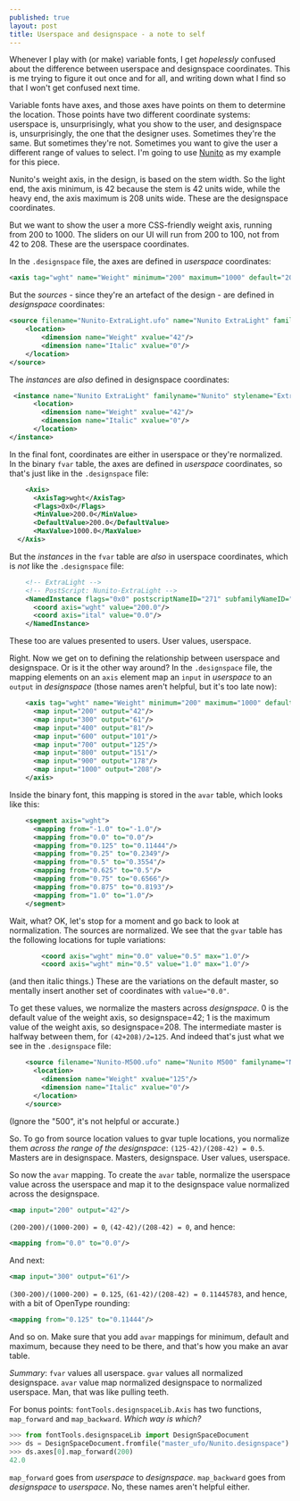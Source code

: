 ```yaml
---
published: true
layout: post
title: Userspace and designspace - a note to self
---
```


Whenever I play with (or make) variable fonts, I get *hopelessly* confused about the difference between userspace and designspace coordinates. This is me trying to figure it out once and for all, and writing down what I find so that I won't get confused next time.

Variable fonts have axes, and those axes have points on them to determine the location. Those points have two different coordinate systems: userspace is, unsurprisingly, what you show to the user, and designspace is, unsurprisingly, the one that the designer uses. Sometimes they're the same. But sometimes they're not. Sometimes you want to give the user a different range of values to select. I'm going to use [Nunito](https://fonts.google.com/specimen/Nunito) as my example for this piece.

Nunito's weight axis, in the design, is based on the stem width. So the light end, the axis minimum, is 42 because the stem is 42 units wide, while the heavy end, the axis maximum is 208 units wide. These are the designspace coordinates.

But we want to show the user a more CSS-friendly weight axis, running from 200 to 1000. The sliders on our UI will run from 200 to 100, not from 42 to 208. These are the userspace coordinates.

In the `.designspace` file, the axes are defined in *userspace* coordinates:

```xml
<axis tag="wght" name="Weight" minimum="200" maximum="1000" default="200"/>
```

But the *sources* - since they're an artefact of the design - are defined in *designspace* coordinates:

```xml
<source filename="Nunito-ExtraLight.ufo" name="Nunito ExtraLight" familyname="Nunito" stylename="ExtraLight">
    <location>
        <dimension name="Weight" xvalue="42"/>
        <dimension name="Italic" xvalue="0"/>
    </location>
</source>
```

The *instances* are *also* defined in designspace coordinates:

```xml
 <instance name="Nunito ExtraLight" familyname="Nunito" stylename="ExtraLight" filename="instance_ufo/Nunito-ExtraLight.ufo" stylemapfamilyname="Nunito ExtraLight" stylemapstylename="regular">
      <location>
        <dimension name="Weight" xvalue="42"/>
        <dimension name="Italic" xvalue="0"/>
      </location>
</instance>
```

In the final font, coordinates are either in userspace or they're normalized. In the binary `fvar` table, the axes are defined in *userspace* coordinates, so that's just like in the `.designspace` file:

```xml
    <Axis>
      <AxisTag>wght</AxisTag>
      <Flags>0x0</Flags>
      <MinValue>200.0</MinValue>
      <DefaultValue>200.0</DefaultValue>
      <MaxValue>1000.0</MaxValue>
  </Axis>
```

But the *instances* in the `fvar` table are *also* in userspace coordinates, which is *not* like the `.designspace` file:

```xml
    <!-- ExtraLight -->
    <!-- PostScript: Nunito-ExtraLight -->
    <NamedInstance flags="0x0" postscriptNameID="271" subfamilyNameID="258">
      <coord axis="wght" value="200.0"/>
      <coord axis="ital" value="0.0"/>
    </NamedInstance>
```

These too are values presented to users. User values, userspace.

Right. Now we get on to defining the relationship between userspace and designspace. Or is it the other way around? In the `.designspace` file, the mapping elements on an `axis` element map an `input` in *userspace* to an `output` in *designspace* (those names aren't helpful, but it's too late now):

```xml
    <axis tag="wght" name="Weight" minimum="200" maximum="1000" default="200">
      <map input="200" output="42"/>
      <map input="300" output="61"/>
      <map input="400" output="81"/>
      <map input="600" output="101"/>
      <map input="700" output="125"/>
      <map input="800" output="151"/>
      <map input="900" output="178"/>
      <map input="1000" output="208"/>
    </axis>
```

Inside the binary font, this mapping is stored in the `avar` table, which looks like this:

```xml
    <segment axis="wght">
      <mapping from="-1.0" to="-1.0"/>
      <mapping from="0.0" to="0.0"/>
      <mapping from="0.125" to="0.11444"/>
      <mapping from="0.25" to="0.2349"/>
      <mapping from="0.5" to="0.3554"/>
      <mapping from="0.625" to="0.5"/>
      <mapping from="0.75" to="0.6566"/>
      <mapping from="0.875" to="0.8193"/>
      <mapping from="1.0" to="1.0"/>
    </segment>
```

Wait, what? OK, let's stop for a moment and go back to look at normalization. The sources are normalized. We see that the `gvar` table has the following locations for tuple variations:

```xml
        <coord axis="wght" min="0.0" value="0.5" max="1.0"/>
        <coord axis="wght" min="0.5" value="1.0" max="1.0"/>
```

(and then italic things.) These are the variations on the default master, so mentally insert another set of coordinates with `value="0.0"`. 

To get these values, we normalize the masters across *designspace*. 0 is the default value of the weight axis, so designspace=42; 1 is the maximum value of the weight axis, so designspace=208. The intermediate master is halfway between them, for `(42+208)/2=125`. And indeed that's just what we see in the `.designspace` file:

```xml
    <source filename="Nunito-M500.ufo" name="Nunito M500" familyname="Nunito" stylename="M500">
      <location>
        <dimension name="Weight" xvalue="125"/>
        <dimension name="Italic" xvalue="0"/>
      </location>
    </source>
```

(Ignore the "500", it's not helpful or accurate.)

So. To go from source location values to gvar tuple locations, you normalize them *across the range of the designspace*: `(125-42)/(208-42) = 0.5`. Masters are in designspace. Masters, designspace. User values, userspace.

So now the `avar` mapping. To create the `avar` table, normalize the userspace value across the userspace and map it to the designspace value normalized across the designspace.

```xml
<map input="200" output="42"/>
```

`(200-200)/(1000-200) = 0`, `(42-42)/(208-42) = 0`, and hence:

```xml
<mapping from="0.0" to="0.0"/>
```

And next:

```xml
<map input="300" output="61"/>
```

`(300-200)/(1000-200) = 0.125`, `(61-42)/(208-42) = 0.11445783`, and hence, with a bit of OpenType rounding:

```xml
<mapping from="0.125" to="0.11444"/>
```

And so on. Make sure that you add `avar` mappings for minimum, default and maximum, because they need to be there, and that's how you make an avar table.

*Summary*: `fvar` values all userspace. `gvar` values all normalized designspace. `avar` value map normalized designspace to normalized userspace. Man, that was like pulling teeth.

For bonus points: `fontTools.designspaceLib.Axis` has two functions, `map_forward` and `map_backward`. *Which way is which?*

```python
>>> from fontTools.designspaceLib import DesignSpaceDocument
>>> ds = DesignSpaceDocument.fromfile("master_ufo/Nunito.designspace")
>>> ds.axes[0].map_forward(200)
42.0
```

`map_forward` goes from *userspace* to *designspace*. `map_backward` goes from *designspace* to *userspace*. No, these names aren't helpful either.
